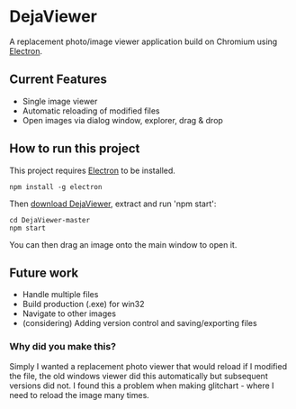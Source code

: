 # DejaViewer

A replacement photo/image viewer application build on Chromium using [Electron](https://electron.atom.io/).

## Current Features

* Single image viewer
* Automatic reloading of modified files
* Open images via dialog window, explorer, drag & drop

## How to run this project

This project requires [Electron](https://electron.atom.io/) to be installed.

```
npm install -g electron 
```

Then [download DejaViewer](https://github.com/Jann3/DejaViewer/archive/master.zip), extract and run 'npm start':

```
cd DejaViewer-master
npm start
```

You can then drag an image onto the main window to open it.

## Future work

* Handle multiple files
* Build production (.exe) for win32
* Navigate to other images
* (considering) Adding version control and saving/exporting files


### Why did you make this?

Simply I wanted a replacement photo viewer that would reload if I modified the file, the old windows viewer did this automatically but subsequent versions did not. I found this a problem when making glitchart - where I need to reload the image many times.
